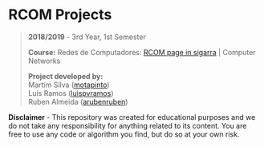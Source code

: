 # RCOM Projects

> **2018/2019** - 3rd Year, 1st Semester
>
> **Course:** Redes de Computadores: [RCOM page in sigarra](https://sigarra.up.pt/feup/pt/ucurr_geral.ficha_uc_view?pv_ocorrencia_id=436445) | Computer Networks
>
> **Project developed by:**\
> Martim Silva ([motapinto](https://github.com/motapinto))\
> Luís Ramos ([luispvramos](https://github.com/))\
> Ruben Almeida ([arubenruben](https://github.com/arubenruben))


**Disclaimer** - This repository was created for educational purposes and we do not take any responsibility for anything related to its content. You are free to use any code or algorithm you find, but do so at your own risk.
